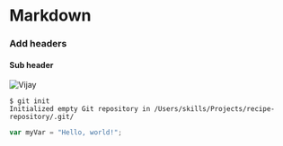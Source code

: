 # Markdown
### Add headers
#### Sub header
![Vijay](https://github.com/arjun6736/skills-communicate-using-markdown/assets/87701499/861e4b15-72a5-48eb-aa27-c2569fd55bf9)

```
$ git init
Initialized empty Git repository in /Users/skills/Projects/recipe-repository/.git/
```
``` javascript
var myVar = "Hello, world!";
```
